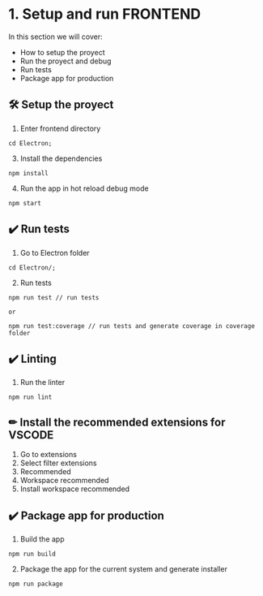 # 1. Setup and run FRONTEND

In this section we will cover:

* How to setup the proyect
* Run the proyect and debug
* Run tests
* Package app for production

## 🛠 Setup the proyect

1. Enter frontend directory 

```
cd Electron;
```

3. Install the dependencies

```
npm install
```
4. Run the app in hot reload debug mode 

```
npm start
```

## ✔️ Run tests

1. Go to Electron folder
```
cd Electron/;
```

2. Run tests

```
npm run test // run tests

or

npm run test:coverage // run tests and generate coverage in coverage folder
```

## ✔️ Linting

1. Run the linter
```
npm run lint
```


## ✏ Install the recommended extensions for VSCODE 

1. Go to extensions
2. Select filter extensions
3. Recommended
4. Workspace recommended
5. Install workspace recommended


## ✔️ Package app for production

1. Build the app

```
npm run build
```
2. Package the app for the current system and generate installer

```
npm run package
```
